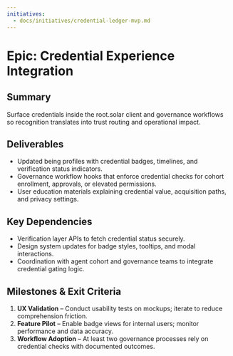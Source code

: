 ```yaml
---
initiatives:
  - docs/initiatives/credential-ledger-mvp.md
---
```


# Epic: Credential Experience Integration

## Summary
Surface credentials inside the root.solar client and governance workflows so recognition translates into trust routing and operational impact.

## Deliverables
- Updated being profiles with credential badges, timelines, and verification status indicators.
- Governance workflow hooks that enforce credential checks for cohort enrollment, approvals, or elevated permissions.
- User education materials explaining credential value, acquisition paths, and privacy settings.

## Key Dependencies
- Verification layer APIs to fetch credential status securely.
- Design system updates for badge styles, tooltips, and modal interactions.
- Coordination with agent cohort and governance teams to integrate credential gating logic.

## Milestones & Exit Criteria
1. **UX Validation** – Conduct usability tests on mockups; iterate to reduce comprehension friction.
2. **Feature Pilot** – Enable badge views for internal users; monitor performance and data accuracy.
3. **Workflow Adoption** – At least two governance processes rely on credential checks with documented outcomes.
